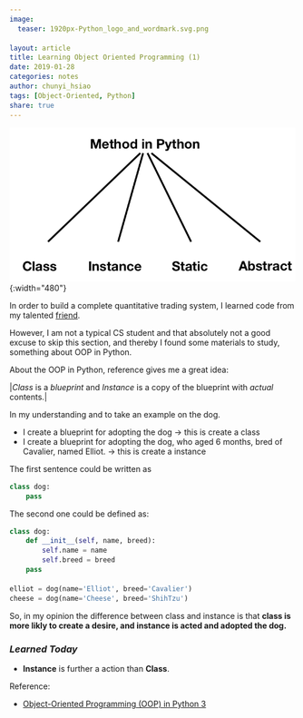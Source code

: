 ```yaml
---
image:
  teaser: 1920px-Python_logo_and_wordmark.svg.png

layout: article
title: Learning Object Oriented Programming (1)
date: 2019-01-28
categories: notes
author: chunyi_hsiao
tags: [Object-Oriented, Python]
share: true
---
```


![Diagram](/../images/2019-01-28-Learning-Object-Oriented-Programming(1)_1.jpg){:width="480"}  

In order to build a complete quantitative trading system, I learned code from my talented [friend](https://github.com/Ceruleanacg).

However, I am not a typical CS student and that absolutely not a good excuse to skip this section, and thereby I found some materials to study, something about OOP in Python.

About the OOP in Python, reference gives me a great idea:


|*Class* is a *blueprint* and *Instance* is a copy of the blueprint with *actual* contents.|

In my understanding and to take an example on the dog. 

- I create a blueprint for adopting the dog -> this is create a class
- I create a blueprint for adopting the dog, who aged 6 months, bred of Cavalier, named Elliot. -> this is create a instance

The first sentence could be written as
```python
class dog:
	pass
```

The second one could be defined as:
```python
class dog:
	def __init__(self, name, breed):
		self.name = name
		self.breed = breed
	pass

elliot = dog(name='Elliot', breed='Cavalier')
cheese = dog(name='Cheese', breed='ShihTzu')
```

So, in my opinion the difference between class and instance is that **class is more likly to create a desire, and instance is acted and adopted the dog.**


### *Learned Today*
- **Instance** is further a action than **Class**.


Reference:

- [Object-Oriented Programming (OOP) in Python 3](https://realpython.com/python3-object-oriented-programming/#classes-in-python)